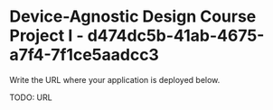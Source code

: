 # Device-Agnostic Design Course Project I - d474dc5b-41ab-4675-a7f4-7f1ce5aadcc3

Write the URL where your application is deployed below.

TODO: URL